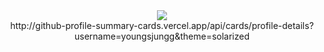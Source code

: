 <div align=center>
	<img src="https://capsule-render.vercel.app/api?type=waving&color=auto&height=200&section=header&text=Sunyoung%20Github!&fontSize=90" />	
	<br>
	http://github-profile-summary-cards.vercel.app/api/cards/profile-details?username=youngsjungg&theme=solarized
	</div>
